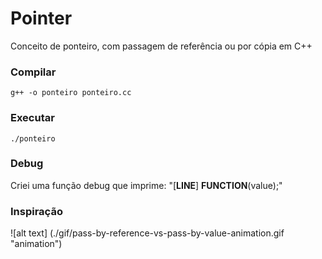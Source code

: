 # Pointer

Conceito de ponteiro, com passagem de referência ou por cópia em C++

### Compilar

`g++ -o ponteiro ponteiro.cc`

### Executar

`./ponteiro`

### Debug
Criei uma função debug que imprime: "[__LINE__] __FUNCTION__(value);"

### Inspiração
![alt text] (./gif/pass-by-reference-vs-pass-by-value-animation.gif "animation")

